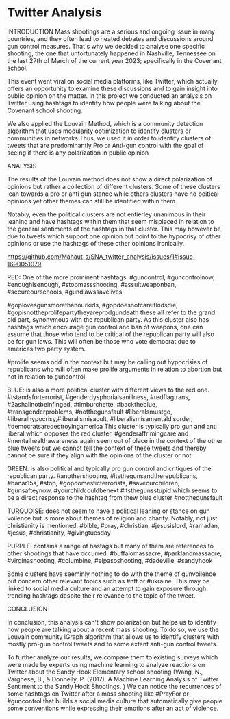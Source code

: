 # Twitter Analysis
INTRODUCTION
Mass shootings are a serious and ongoing issue in many countries, and they often lead to heated debates and discussions around gun control measures. That's why we decided to analyse one specific shooting, the one that unfortunately happened in Nashville, Tennessee on the last 27th of March of the current year 2023; specifically in the Covenant school.

This event went viral on social media platforms, like Twitter, which actually offers an opportunity to examine these discussions and to gain insight into public opinion on the matter. In this project we conducted an analysis on Twitter using hashtags to identify how people were talking about the Covenant school shooting. 

We also applied the Louvain Method, which is a community detection algorithm that uses modularity optimization to identify clusters or communities in networks.Thus, we used it in order to identify clusters of tweets that are predominantly Pro or Anti-gun control with the goal of seeing if there is any polarization in public opinion

ANALYSIS 

The results of the Louvain method does not show a direct polarization of opinions but rather a collection of different clusters. Some of these clusters lean towards a pro or anti gun stance while others clusters have no poitical opinions yet other themes can still be identified within them. 

Notably, even the political clusters are not entierley unanimous in their leaning and have hashtags within them that seem misplaced in relation to the general sentiments of the hashtags in that cluster. This may however be due to tweets which support one opinion but point to the hypocrisy of other opinions or use the hashtags of these other opinions ironically.

https://github.com/Mahaut-s/SNA_twitter_analysis/issues/1#issue-1690051079


RED: One of the more prominent hashtags: 
#guncontrol, #guncontrolnow, #enoughisenough, #stopmassshooting, #assultweaponban, #secureourschools, #gundlawssavelives

#goplovesgunsmorethanourkids, #gopdoesnotcareifkidsdie, #gopisnottheprolifepartytheyareprodgundeath these all refer to the grand old part, synonymous with the republican party. As this cluster also has hashtags which encourage gun control and ban of weapons, one can assume that those who tend to be critical of the republican party will also be for gun laws. This will often be those who vote democrat due to americas two party system.

#prolife seems odd in the context but may be calling out hypocrisies of republicans who will often make prolife arguments in relation to abortion but not in relation to guncontrol. 



BLUE: is also a more political cluster with different views to the red one. 
#tstandsforterrorist, #genderdysphoriaisanillness, #redflagtrans, #2ashallnotbeinfinged, #timburchette, #backtheblue, #transgenderproblems, #notthegunsfault
#liberalsmustgo, #liberalhypocrisy,#liberalismisacult, #liberalismisamentaldisorder, #democratsaredestroyingamerica This cluster is typically pro gun and anti liberal which opposes the red cluster. 
 #genderaffrimingcare and #mentalhealthawareness again seem out of place in the context of the other blue tweets but we cannot tell the context of these tweets and thereby cannot be sure if they align with the opinions of the cluster or not. 



GREEN: is also political and typically pro gun control and critiques of the republican party. 
#anothershooting, #itsthegunsandtherepublicans, #banar15s, #stop, #gopdomesticterrorists, #saveourchildren, #gunsafteynow, #yourchildcouldbenext
#itsthegunsstupid which seems to be a direct response to the hashtag from thew blue cluster #notthegunsfault



TURQUOISE: does not seem to have a political leaning or stance on gun voilence but is more about themes of religion and charity. Notably, not just christianity is mentioned. 
#bible, #pray, #christian, #jesusislord, #ramadan, #jesus, #christianity, #givingtuesday



PURPLE: contains a range of hastags but many of them are references to other shootings that have occurred.
#buffalomassacre, #parklandmassacre, #virginashooting, #columbine, #elpasoshooting, #dadeville, #sandyhook


Some clusters have seeminly nothing to do with the theme of gunvoilence but concern other relevant topics such as #nft or #ukraine. This may be linked to social media culture and an attempt to gain exposure through trending hashtags despite their relevance to the topic of the tweet. 







CONCLUSION


In conclusion, this analysis can’t show polarization but helps us to identify how people are talking about a recent mass shooting. To do so, we use the Louvain community iGraph algorithm that allows us to identify clusters with mostly pro-gun control tweets and to some extent anti-gun control tweets.

To further analyze our results, we compare them to existing surveys which were made by experts using machine learning to analyze reactions on Twitter about the Sandy Hook Elementary school shooting (Wang, N., Varghese, B., & Donnelly, P. (2017). A Machine Learning Analysis of Twitter Sentiment to the Sandy Hook Shootings. ) We can notice the recurrences of some hashtags on Twitter after a mass shooting like #PrayFor  or #guncontrol  that builds a social media culture that automatically give people some conventions while expressing their emotions after an act of violence.
